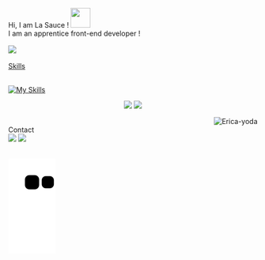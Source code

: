   Hi, I am La Sauce ! <img src="https://media.giphy.com/media/hvRJCLFzcasrR4ia7z/giphy.gif" width="40" height="40">
    <br>
    I am an apprentice front-end developer !
    </br>

  <div>
        <a href="https://github.com/lasauceblanche">
                  <img align="center" height="170"
                    src="https://github-readme-stats.vercel.app/api/top-langs/?username=lasauceblanche&layout=compact&langs_count=16&theme=dracula" />
                            <div style="position: relative; cursor: pointer;">
            </div>
          
  </div>
  <br>
     Skills
    <div style="display: inline_block"><br>
    
      
[![My Skills](https://skillicons.dev/icons?i=python,cpp,bash,github,js,html,css,arduino,php,mysql,raspberrypi,vscode)](https://skillicons.dev)
        <p align="center">
            <img width="49.5%"
                src="https://github-readme-stats.vercel.app/api?username=lasauceblanche&show_icons=true&theme=dracula&hide_border=true" />
            <img width="49.5%"
                src="https://github-readme-streak-stats.herokuapp.com/?user=lasauceblanche&theme=dracula&hide_border=true" />
        </p>
        <img align="right" height="180em" alt="Erica-yoda"
            src="https://media1.giphy.com/media/Wo0Yw7qwzgQak/giphy.gif?cid=ecf05e47iupbwp969x4oo8dof7trloaz8maagc7xoqd6u73r&ep=v1_gifs_search&rid=giphy.gif&ct=g">
    </div>
    </br>
     Contact
    <div>
        <a href="https://www.instagram.com/_sweety_riv_/" target="_blank"><img
                src="https://img.shields.io/badge/-Instagram-%23E4405F?style=for-the-badge&logo=instagram&logoColor=white"
                target="_blank"></a>
        <a href="mailto: tom.rivillon@gmail.com"><img
                src="https://img.shields.io/badge/-Gmail-%23333?style=for-the-badge&logo=gmail&logoColor=white"
                target="_blank"></a>
        </br>
        </br>
      
      
![Snake animation](https://github.com/lasauceblanche/lasauceblanche/blob/output/github-contribution-grid-snake.svg)
    </div>
